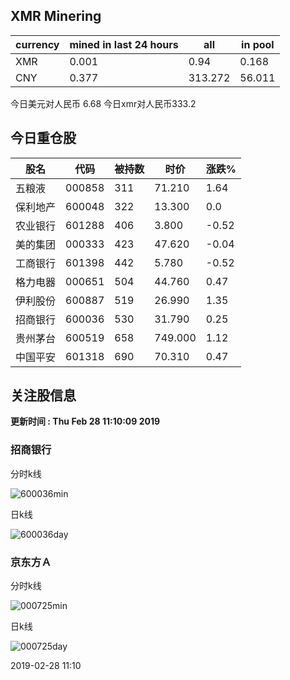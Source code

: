 ## XMR Minering

|currency|mined in last 24 hours|all|in pool|
|---|---|---|---|
|XMR|0.001|0.94|0.168|
|CNY|0.377|313.272|56.011|

今日美元对人民币 6.68	今日xmr对人民币333.2


## 今日重仓股 

|股名|代码|被持数|时价|涨跌%|
|---|---|---|---|---|
|五粮液|000858|311|71.210|1.64|
|保利地产|600048|322|13.300|0.0|
|农业银行|601288|406|3.800|-0.52|
|美的集团|000333|423|47.620|-0.04|
|工商银行|601398|442|5.780|-0.52|
|格力电器|000651|504|44.760|0.47|
|伊利股份|600887|519|26.990|1.35|
|招商银行|600036|530|31.790|0.25|
|贵州茅台|600519|658|749.000|1.12|
|中国平安|601318|690|70.310|0.47|

## 关注股信息
**更新时间 : Thu Feb 28 11:10:09 2019**
### 招商银行 
分时k线

![600036min](http://image.sinajs.cn/newchart/min/n/sh600036.gif)

日k线

![600036day](http://image.sinajs.cn/newchart/daily/n/sh600036.gif)

### 京东方Ａ 
分时k线

![000725min](http://image.sinajs.cn/newchart/min/n/sz000725.gif)

日k线

![000725day](http://image.sinajs.cn/newchart/daily/n/sz000725.gif)

2019-02-28 11:10
